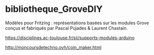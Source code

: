 # bibliotheque_GroveDIY

Modèles pour Fritzing : représentations basées sur les modules Grove conçus et fabriqués par Pascal Pujades & Laurent Chastain.

https://disciplines.ac-toulouse.fr/sii/supports-modules-arduino

http://moncoursdetechno.ovh/coin_maker.html

